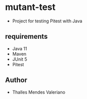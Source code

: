 # mutant-test
- Project for testing Pitest with Java

## requirements
- Java 11
- Maven
- JUnit 5
- Pitest

## Author
- Thalles Mendes Valeriano
